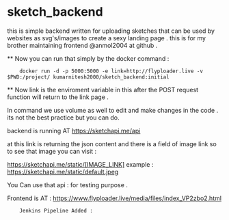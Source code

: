 # sketch_backend
this is simple backend written for uploading sketches that can be used by websites as svg's/images to create a sexy landing page . this is for my brother maintaining frontend @anmol2004 at github .



**   Now you can run that simply  by the docker command :

		docker run -d -p 5000:5000 -e link=http://flyploader.live -v $PWD:/project/ kumarnitesh2000/sketch_backend:initial
**
Now link is the enviroment variable in this after the POST request function will return to the link page .

In command we use volume as well to edit and make changes in the code .
its not the best practice but you can do.


backend is running AT https://sketchapi.me/api

at this link is returning the json content and there is a field of image link so to see that image you can visit :

https://sketchapi.me/static/[IMAGE_LINK]
example :
https://sketchapi.me/static/default.jpeg

You Can use that api : for testing purpose .

Frontend is AT :  https://www.flyploader.live/media/files/index_VP2zbo2.html

		
		Jenkins Pipeline Added :
		

